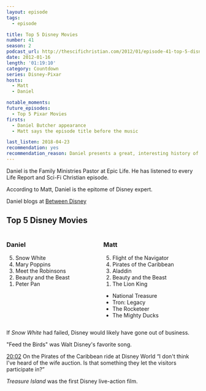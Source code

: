 ```yaml
---
layout: episode
tags:
  - episode

title: Top 5 Disney Movies
number: 41
season: 2
podcast_url: http://thescifichristian.com/2012/01/episode-41-top-5-disney-movies/
date: 2012-01-16
length: '01:19:10'
category: Countdown
series: Disney-Pixar
hosts:
  - Matt
  - Daniel

notable_moments:
future_episodes: 
  - Top 5 Pixar Movies
firsts: 
  - Daniel Butcher appearance
  - Matt says the episode title before the music

last_listen: 2018-04-23
recommendation: yes
recommendation_reason: Daniel presents a great, interesting history of Disney.
---
```

Daniel is the Family Ministries Pastor at Epic Life. He has listened to every Life Report and Sci-Fi Christian episode.

According to Matt, Daniel is the epitome of Disney expert.

Daniel blogs at [Between Disney](http://www.betweendisney.com/)

<div class="top-five">
  <h2 class="has-text-centered">Top 5 Disney Movies</h2>
  <div class="columns">
    <div class="column daniel">
      <h3>Daniel</h3>
      <ol reversed>
        <li>Snow White
        <li>Mary Poppins 
        <li>Meet the Robinsons
        <li>Beauty and the Beast
        <li>Peter Pan
      </ol>
    </div>
    <div class="column matt">
      <h3>Matt</h3>
      <ol reversed>
        <li>Flight of the Navigator
        <li>Pirates of the Caribbean
        <li>Aladdin
        <li>Beauty and the Beast
        <li>The Lion King
      </ol>
      <ul class="runner-ups">
        <li>National Treasure
        <li>Tron: Legacy
        <li>The Rocketeer
        <li>The Mighty Ducks
      </ul>
    </div>
  </div>
</div>

If <i class="work-title">Snow White</i> had failed, Disney would likely have gone out of business. 

"Feed the Birds" was Walt Disney's favorite song.

<div class="quote">
  <a class="timestamp tag is-medium is-rounded is-primary" href="http://thescifichristian.com/2012/01/episode-41-top-5-disney-movies/#t=20:02">20:02</a>
  <span class="quote-context is-size-6">On the Pirates of the Caribbean ride at Disney World</span>
  <q class="matt">I don't think I've heard of the wife auction. Is that something they let the visitors participate in?</q>
</div>

<i class="work-title">Treasure Island</i> was the first Disney live-action film.